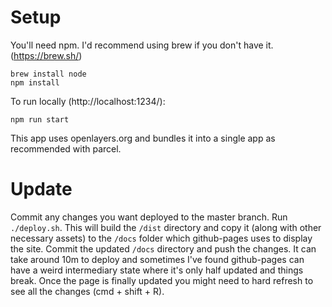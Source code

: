 # Setup
You'll need npm. I'd recommend using brew if you don't have it. (https://brew.sh/)

```
brew install node
npm install
```

To run locally (http://localhost:1234/):
```
npm run start
```

This app uses openlayers.org and bundles it into a single app as recommended with parcel.

# Update
Commit any changes you want deployed to the master branch. Run `./deploy.sh`. This will build the `/dist` directory and copy it (along with other necessary assets) to the `/docs` folder which github-pages uses to display the site. Commit the updated `/docs` directory and push the changes. It can take around 10m to deploy and sometimes I've found github-pages can have a weird intermediary state where it's only half updated and things break. Once the page is finally updated you might need to hard refresh to see all the changes (cmd + shift + R).